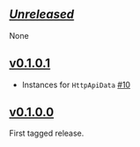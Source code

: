 ## [*Unreleased*](https://github.com/freckle/bcp47/compare/bcp47-orphans-v0.1.0.1...master)

None

## [v0.1.0.1](https://github.com/freckle/bcp47/compare/bcp47-orphans-v0.1.0.0...bcp47-orphans-v0.1.0.1)

- Instances for `HttpApiData` [#10](https://github.com/freckle/bcp47/pull/10)

## [v0.1.0.0](https://github.com/freckle/bcp47/tree/v0.1.0.0)

First tagged release.
